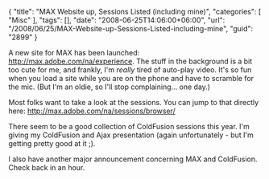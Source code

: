 {
	"title": "MAX Website up, Sessions Listed (including mine)",
	"categories": [
		"Misc"
	],
	"tags": [],
	"date": "2008-06-25T14:06:00+06:00",
	"url": "/2008/06/25/MAX-Website-up-Sessions-Listed-including-mine",
	"guid": "2899"
}

A new site for MAX has been launched: <a href="http://max.adobe.com/na/experience">http://max.adobe.com/na/experience</a>. The stuff in the background is a bit too cute for me, and frankly, I'm <i>really</i> tired of auto-play video. It's so fun when you load a site while you are on the phone and have to scramble for the mic. (But I'm an oldie, so I'll stop complaining... one day.)

Most folks want to take a look at the sessions. You can jump to that directly here: <a href="http://max.adobe.com/na/sessions/browser/">http://max.adobe.com/na/sessions/browser/</a>

There seem to be a good collection of ColdFusion sessions this year. I'm giving my ColdFusion and Ajax presentation (again unfortunately - but I'm getting pretty good at it ;). 

I also have another major announcement concerning MAX and ColdFusion. Check back in an hour.